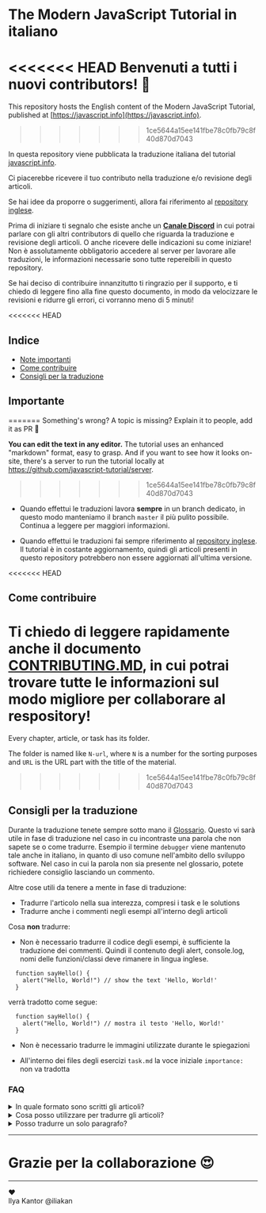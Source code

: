 # The Modern JavaScript Tutorial in italiano

<<<<<<< HEAD
Benvenuti a tutti i nuovi contributors! 👋
=======
This repository hosts the English content of the Modern JavaScript Tutorial, published at [https://javascript.info](https://javascript.info).
>>>>>>> 1ce5644a15ee141fbe78c0fb79c8f40d870d7043

In questa repository viene pubblicata la traduzione italiana del tutorial [javascript.info](https://javascript.info).

Ci piacerebbe ricevere il tuo contributo nella traduzione e/o revisione degli articoli. 

Se hai idee da proporre o suggerimenti, allora fai riferimento al [repository inglese](https://github.com/javascript-tutorial/en.javascript.info).

Prima di iniziare ti segnalo che esiste anche un **[Canale Discord](https://discord.gg/Dj9P3jCt6K)** in cui potrai parlare con gli altri contributors di quello che riguarda la traduzione e revisione degli articoli. O anche ricevere delle indicazioni su come iniziare! Non è assolutamente obbligatorio accedere al server per lavorare alle traduzioni, le informazioni necessarie sono tutte repereibili in questo repository.

Se hai deciso di contribuire innanzitutto ti ringrazio per il supporto, e ti chiedo di leggere fino alla fine questo documento, in modo da velocizzare le revisioni e ridurre gli errori, ci vorranno meno di 5 minuti!

<<<<<<< HEAD
## Indice
  - [Note importanti](#importante)
  - [Come contribuire](#come-contribuire)
  - [Consigli per la traduzione](#consigli-per-la-traduzione)

## Importante
=======
Something's wrong? A topic is missing? Explain it to people, add it as PR 👏

**You can edit the text in any editor.** The tutorial uses an enhanced "markdown" format, easy to grasp. And if you want to see how it looks on-site, there's a server to run the tutorial locally at <https://github.com/javascript-tutorial/server>.
>>>>>>> 1ce5644a15ee141fbe78c0fb79c8f40d870d7043

- Quando effettui le traduzioni lavora **sempre** in un branch dedicato, in questo modo manteniamo il branch `master` il più pulito possibile. Continua a leggere per maggiori informazioni.

- Quando effettui le traduzioni fai sempre riferimento al [repository inglese](https://github.com/javascript-tutorial/en.javascript.info). Il tutorial è in costante aggiornamento, quindi gli articoli presenti in questo repository potrebbero non essere aggiornati all'ultima versione.

<<<<<<< HEAD
## Come contribuire

Ti chiedo di leggere rapidamente anche il documento [CONTRIBUTING.MD](https://github.com/javascript-tutorial/it.javascript.info/blob/master/CONTRIBUTING.md), in cui potrai trovare tutte le informazioni sul modo migliore per collaborare al respository!
=======
Every chapter, article, or task has its folder.

The folder is named like `N-url`, where `N` is a number for the sorting purposes and `URL` is the URL part with the title of the material.
>>>>>>> 1ce5644a15ee141fbe78c0fb79c8f40d870d7043

## Consigli per la traduzione

Durante la traduzione tenete sempre sotto mano il [Glossario](https://github.com/javascript-tutorial/it.javascript.info/issues/167).
Questo vi sarà utile in fase di traduzione nel caso in cu incontraste una parola che non sapete se o come tradurre. Esempio il termine `debugger` viene mantenuto tale anche in italiano, in quanto di uso comune nell'ambito dello sviluppo software. Nel caso in cui la parola non sia presente nel glossario, potete richiedere consiglio lasciando un commento.

Altre cose utili da tenere a mente in fase di traduzione:
  - Tradurre l'articolo nella sua interezza, compresi i task e le solutions
  - Tradurre anche i commenti negli esempi all'interno degli articoli

Cosa **non** tradurre:
  - Non è necessario tradurre il codice degli esempi, è sufficiente la traduzione dei commenti. Quindi il contenuto degli alert, console.log, nomi delle funzioni/classi deve rimanere in lingua inglese.

  ```
    function sayHello() {
      alert("Hello, World!") // show the text 'Hello, World!'
    }
  ```

  verrà tradotto come segue:

  ```
    function sayHello() {
      alert("Hello, World!") // mostra il testo 'Hello, World!'
    }
  ```

  - Non è necessario tradurre le immagini utilizzate durante le spiegazioni
  
  - All'interno dei files degli esercizi `task.md` la voce iniziale `importance:` non va tradotta

### FAQ

  <details>
    <summary>In quale formato sono scritti gli articoli?</summary>

    Il tutorial segue lo standard testuale "Markdown", è molto semplice da utilizzare. In ogni caso non vi è richiesto di mettere mano al formato, è sufficiente la traduzione del testo.
  </details>

  <details>
    <summary>Cosa posso utilizzare per tradurre gli articoli?</summary>

    Puoi tradurre gli articoli utilizzando il tool con cui ti trovi più comodo. Puoi farlo direttamente con l'editor di testo integrato di GitHub se ti trovi più a tuo agio.

    L'importante è rispettare le linee guida fornite sopra!
  </details>

  <details>
    <summary>Posso tradurre un solo paragrafo?</summary>

    No, l'articolo va tradotto nella sua interezza.
  </details>

---
# Grazie per la collaborazione 😍

---  
♥  
Ilya Kantor @iliakan


